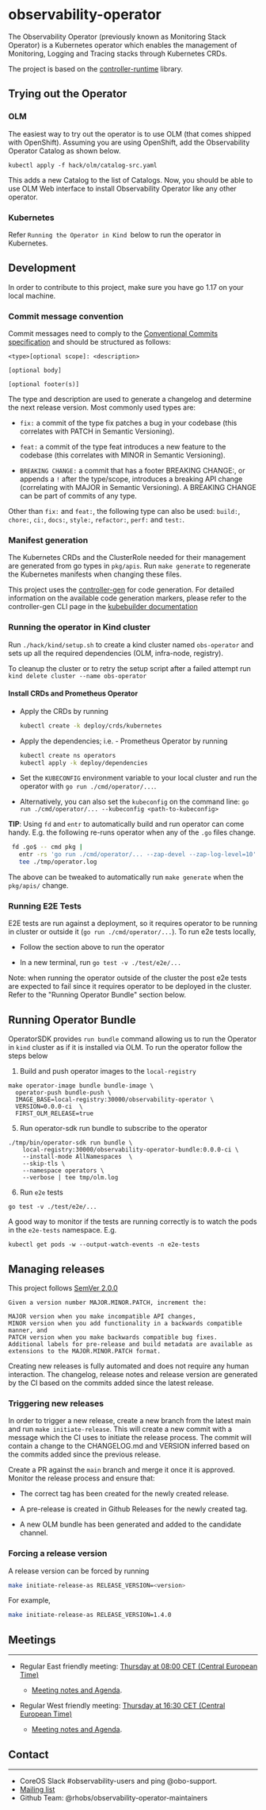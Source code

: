 # observability-operator

The Observability Operator (previously known as Monitoring Stack Operator) is a
Kubernetes operator which enables the management of Monitoring, Logging and
Tracing stacks through Kubernetes CRDs.

The project is based on the [controller-runtime](https://github.com/kubernetes-sigs/controller-runtime) library.

## Trying out the Operator

### OLM

The easiest way to try out the operator is to use OLM (that comes shipped with
OpenShift). Assuming you are using OpenShift, add the Observability Operator Catalog
as shown below.

```
kubectl apply -f hack/olm/catalog-src.yaml
```
This adds a new Catalog to the list of Catalogs. Now, you should be able to use
OLM Web interface to install Observability Operator like any other operator.

### Kubernetes

Refer `Running the Operator in Kind `below to run the operator in Kubernetes.

## Development

In order to contribute to this project, make sure you have go 1.17 on your local machine.

### Commit message convention

Commit messages need to comply to the [Conventional Commits specification](https://www.conventionalcommits.org/en/v1.0.0/) and should be structured as follows:

```
<type>[optional scope]: <description>

[optional body]

[optional footer(s)]
```

The type and description are used to generate a changelog and determine the next release version.
Most commonly used types are:

* `fix:` a commit of the type fix patches a bug in your codebase (this correlates with PATCH in Semantic Versioning).

* `feat:` a commit of the type feat introduces a new feature to the codebase (this correlates with MINOR in Semantic Versioning).

* `BREAKING CHANGE:` a commit that has a footer BREAKING CHANGE:, or appends a
 `!` after the type/scope, introduces a breaking API change (correlating with
 MAJOR in Semantic Versioning). A BREAKING CHANGE can be part of commits of any type.

Other than `fix:` and `feat:`, the following type can also be used: `build:`, `chore:`, `ci:`, `docs:`, `style:`, `refactor:`, `perf:` and `test:`.

### Manifest generation

The Kubernetes CRDs and the ClusterRole needed for their management are generated from go types in `pkg/apis`.
Run `make generate` to regenerate the Kubernetes manifests when changing these files.

This project uses the [controller-gen](https://github.com/kubernetes-sigs/controller-tools/tree/master/cmd/controller-gen) for code generation.
For detailed information on the available code generation markers, please refer
to the controller-gen CLI page in the [kubebuilder documentation](https://book.kubebuilder.io/reference/markers.html)

### Running the operator in Kind cluster

Run `./hack/kind/setup.sh` to create a kind cluster named `obs-operator` and
sets up all the required dependencies (OLM, infra-node, registry).

To cleanup the cluster or to retry the setup script after a failed attempt run `kind delete cluster --name obs-operator`

#### Install CRDs and Prometheus Operator

* Apply the CRDs by running
  ```sh
  kubectl create -k deploy/crds/kubernetes
  ```

* Apply the dependencies; i.e. - Prometheus Operator by running

  ```sh
  kubectl create ns operators
  kubectl apply -k deploy/dependencies
  ```

* Set the `KUBECONFIG` environment variable to your local cluster and run the
  operator with `go run ./cmd/operator/...`.

* Alternatively, you can also set the `kubeconfig` on the command line:
  `go run ./cmd/operator/... --kubeconfig <path-to-kubeconfig>`

**TIP**: Using `fd` and `entr` to automatically build and run operator can come handy.
E.g. the following re-runs operator when any of the `.go` files change.

 ```sh
  fd .go$ -- cmd pkg |
    entr -rs 'go run ./cmd/operator/... --zap-devel --zap-log-level=10' 2>&1 |
    tee ./tmp/operator.log
 ```

The above can be tweaked to automatically run `make generate` when the `pkg/apis/` change.

### Running E2E Tests

E2E tests are run against a deployment, so it requires operator to be running
in cluster or outside it (`go run ./cmd/operator/...`). To run e2e tests locally,

* Follow the section above to run the operator

* In a new terminal, run `go test -v ./test/e2e/...`

Note: when running the operator outside of the cluster the post e2e tests are
expected to fail since it requires operator to be deployed in the cluster.
Refer to the "Running Operator Bundle" section below.

## Running Operator Bundle

OperatorSDK provides `run bundle` command allowing us to run the Operator in
`kind` cluster as if it is installed via OLM. To run the operator follow the
steps below

1. Build and push operator images to the `local-registry`
```
make operator-image bundle bundle-image \
  operator-push bundle-push \
  IMAGE_BASE=local-registry:30000/observability-operator \
  VERSION=0.0.0-ci  \
  FIRST_OLM_RELEASE=true
```

5. Run operator-sdk run bundle to subscribe to the operator
```
./tmp/bin/operator-sdk run bundle \
    local-registry:30000/observability-operator-bundle:0.0.0-ci \
    --install-mode AllNamespaces  \
    --skip-tls \
    --namespace operators \
    --verbose | tee tmp/olm.log
```
6. Run `e2e` tests
```
go test -v ./test/e2e/...
```
A good way to monitor if the tests are running correctly is to watch the
pods in the `e2e-tests` namespace. E.g.
```
kubectl get pods -w --output-watch-events -n e2e-tests
```
## Managing releases

This project follows [SemVer 2.0.0](https://semver.org/)

```
Given a version number MAJOR.MINOR.PATCH, increment the:

MAJOR version when you make incompatible API changes,
MINOR version when you add functionality in a backwards compatible manner, and
PATCH version when you make backwards compatible bug fixes.
Additional labels for pre-release and build metadata are available as extensions to the MAJOR.MINOR.PATCH format.
```

Creating new releases is fully automated and does not require any human interaction.
The changelog, release notes and release version are generated by the CI based on the commits added since the latest release.

### Triggering new releases

In order to trigger a new release, create a new branch from the latest main and run `make initiate-release`.
This will create a new commit with a message which the CI uses to initiate the release process.
The commit will contain a change to the CHANGELOG.md and VERSION inferred based on the commits added since the previous release.

Create a PR against the `main` branch and merge it once it is approved. Monitor the release process and ensure that:

* The correct tag has been created for the newly created release.

* A pre-release is created in Github Releases for the newly created tag.

* A new OLM bundle has been generated and added to the candidate channel.

### Forcing a release version

A release version can be forced by running

```sh
make initiate-release-as RELEASE_VERSION=<version>
```

For example,

```sh
make initiate-release-as RELEASE_VERSION=1.4.0
```

## Meetings
___
- Regular East friendly meeting: [Thursday at 08:00 CET (Central European Time)](https://meet.google.com/gwy-vssi-hfr)
  - [Meeting notes and Agenda](https://docs.google.com/document/d/1Iy3CRIEzsHUhtMuzCVRX-8fbmsivcu2iju1J2vN2knQ/edit?usp=meetingnotes&showmeetingnotespromo=true).

- Regular West friendly meeting: [Thursday at 16:30 CET (Central European Time)](https://meet.google.com/gwy-vssi-hfr)
  - [Meeting notes and Agenda](https://docs.google.com/document/d/1Iy3CRIEzsHUhtMuzCVRX-8fbmsivcu2iju1J2vN2knQ/edit?usp=meetingnotes&showmeetingnotespromo=true).

## Contact
___
- CoreOS Slack #observability-users and ping @obo-support.
- [Mailing list](mso-users@redhat.com)
- Github Team: @rhobs/observability-operator-maintainers
